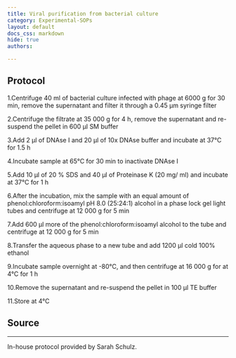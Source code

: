 ```yaml
---
title: Viral purification from bacterial culture
category: Experimental-SOPs
layout: default
docs_css: markdown
hide: true
authors:

---
```


## Protocol
1.Centrifuge 40 ml of bacterial culture infected with phage at 6000 g for 30 min, remove the supernatant and filter it through a 0.45 μm syringe filter

2.Centrifuge the filtrate at 35 000 g for 4 h, remove the supernatant and re-suspend the pellet in 600 μl SM buffer

3.Add 2 μl of DNAse I and 20 μl of 10x DNAse buffer and incubate at 37°C for 1.5 h

4.Incubate sample at 65°C for 30 min to inactivate DNAse I

5.Add 10  μl of 20 % SDS and 40  μl of Proteinase K (20 mg/ ml) and incubate at 37°C for 1 h

6.After the incubation, mix the sample with an equal amount of phenol:chloroform:isoamyl pH 8.0 (25:24:1) alcohol in a phase lock gel light tubes and centrifuge at 12 000 g for 5 min

7.Add 600 μl more of the phenol:chloroform:isoamyl alcohol to the tube and centrifuge at 12 000 g for 5 min

8.Transfer the aqueous phase to a new tube and add 1200  μl cold 100% ethanol

9.Incubate sample overnight at -80°C, and then centrifuge at 16 000 g for at 4°C for 1 h

10.Remove the supernatant and re-suspend the pellet in 100  μl TE buffer

11.Store at 4°C

## Source

---

In-house protocol provided by Sarah Schulz.
